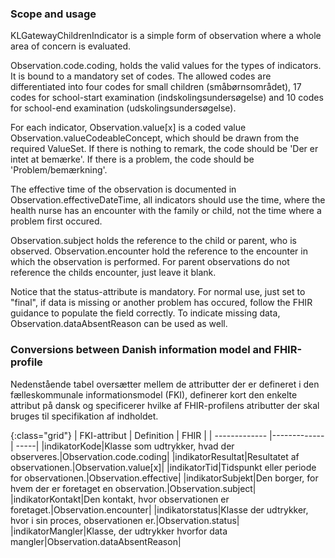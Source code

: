 ### Scope and usage
KLGatewayChildrenIndicator is a simple form of observation where a whole area of concern is evaluated.


 Observation.code.coding, holds the valid values for the types of indicators. It is bound to a mandatory set of codes. The allowed codes are differentiated into four codes for small children (småbørnsområdet), 17 codes for school-start examination (indskolingsundersøgelse) and 10 codes for school-end examination (udskolingsundersøgelse). 


For each indicator, Observation.value[x] is a coded value Observation.valueCodeableConcept, which should be drawn from the required ValueSet. If there is nothing to remark, the code should be 'Der er intet at bemærke'. If there is a problem, the code should be 'Problem/bemærkning'.

The effective time of the observation is documented in Observation.effectiveDateTime, all indicators should use the time, where the health nurse has an encounter with the family or child, not the time where a problem first occured.

Observation.subject holds the reference to the child or parent, who is observed. Observation.encounter hold the reference to the encounter in which the observation is performed. For parent observations do not reference the childs encounter, just leave it blank.

Notice that the status-attribute is mandatory. For normal use, just set to "final", if data is missing or another problem has occured, follow the FHIR guidance to populate the field correctly. To indicate missing data, Observation.dataAbsentReason can be used as well. 

### Conversions between Danish information model and FHIR-profile

Nedenstående tabel oversætter mellem de attributter der er defineret i den fælleskommunale informationsmodel (FKI), definerer kort den enkelte attribut på dansk og specificerer hvilke af FHIR-profilens atributter der skal bruges til specifikation af indholdet. 

{:class="grid"}
|   FKI-attribut      | Definition        | FHIR  |
| ------------- |-------------| -----|
|indikatorKode|Klasse som udtrykker, hvad der observeres.|Observation.code.coding|
|indikatorResultat|Resultatet af observationen.|Observation.value[x]|
|indikatorTid|Tidspunkt eller periode for observationen.|Observation.effective|
|indikatorSubjekt|Den borger, for hvem der er foretaget en observation.|Observation.subject|
|indikatorKontakt|Den kontakt, hvor observationen er foretaget.|Observation.encounter|
|indikatorstatus|Klasse der udtrykker, hvor i sin proces, observationen er.|Observation.status|
|indikatorMangler|Klasse, der udtrykker hvorfor data mangler|Observation.dataAbsentReason|
